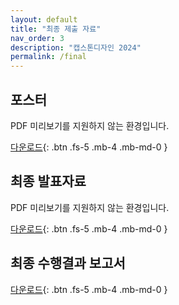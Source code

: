 ```yaml
---
layout: default
title: "최종 제출 자료"
nav_order: 3
description: "캡스톤디자인 2024"
permalink: /final
---
```


## 포스터

<object data="./assets/files/T34_캡스톤_포스터.pdf" type="application/pdf" alt="final poster" width="100%" height="960" >
<p>PDF 미리보기를 지원하지 않는 환경입니다.</p>
</object>

[다운로드](./assets/files/T34_캡스톤_포스터.pdf){: .btn .fs-5 .mb-4 .mb-md-0 }

## 최종 발표자료

<object data="./assets/files/T34_캡스톤_최종발표.pdf" type="application/pdf" alt="final pt" width="100%" height="480" >
<p>PDF 미리보기를 지원하지 않는 환경입니다.</p>
</object>

[다운로드](./assets/files/T34_캡스톤_최종발표.pdf){: .btn .fs-5 .mb-4 .mb-md-0 }

## 최종 수행결과 보고서

<object data="./assets/files/T34_수행결과보고서.pdf" type="application/pdf" alt="final report" width="100%" height="640" >

[다운로드](./assets/files/T34_수행결과보고서.pdf){: .btn .fs-5 .mb-4 .mb-md-0 }
